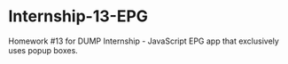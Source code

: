 # Internship-13-EPG

Homework #13 for DUMP Internship - JavaScript EPG app that exclusively uses popup boxes.